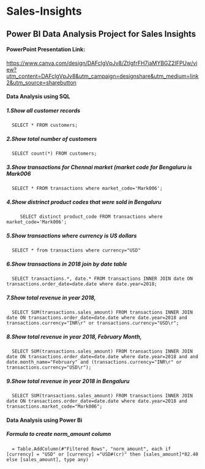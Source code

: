 # Sales-Insights

## Power BI Data Analysis Project for Sales Insights

#### PowerPoint Presentation Link:  
https://www.canva.com/design/DAFclgVpJv8/ZtIgfrFH7jaMYBGZ2IFPUw/view?utm_content=DAFclgVpJv8&utm_campaign=designshare&utm_medium=link2&utm_source=sharebutton

#### Data Analysis using SQL  
  ##### 1.Show all customer records  
      SELECT * FROM customers;

  ##### 2.Show total number of customers  
      SELECT count(*) FROM customers;

  ##### 3.Show transactions for Chennai market (market code for Bengaluru is Mark006 
      SELECT * FROM transactions where market_code='Mark006';

  ##### 4.Show distrinct product codes that were sold in Bengaluru
         SELECT distinct product_code FROM transactions where market_code='Mark006';

  ##### 5.Show transactions where currency is US dollars  
      SELECT * from transactions where currency="USD"

  ##### 6.Show transactions in 2018 join by date table  
      SELECT transactions.*, date.* FROM transactions INNER JOIN date ON transactions.order_date=date.date where date.year=2018;

  ##### 7.Show total revenue in year 2018,  
      SELECT SUM(transactions.sales_amount) FROM transactions INNER JOIN date ON transactions.order_date=date.date where date.year=2018 and transactions.currency="INR\r" or transactions.currency="USD\r";

  ##### 8.Show total revenue in year 2018, February Month,  
      SELECT SUM(transactions.sales_amount) FROM transactions INNER JOIN date ON transactions.order_date=date.date where date.year=2018 and and date.month_name="February" and (transactions.currency="INR\r" or transactions.currency="USD\r");

  ##### 9.Show total revenue in year 2018 in Bengaluru  
      SELECT SUM(transactions.sales_amount) FROM transactions INNER JOIN date ON transactions.order_date=date.date where date.year=2018 and transactions.market_code="Mark006";

#### Data Analysis using Power Bi  
  ##### Formula to create norm_amount column  
      = Table.AddColumn(#"Filtered Rows", "norm_amount", each if [currency] = "USD" or [currency] ="USD#(cr)" then [sales_amount]*82.40 else [sales_amount], type any)
